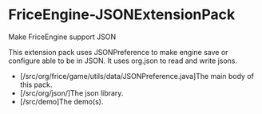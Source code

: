 # FriceEngine-JSONExtensionPack
Make FriceEngine support JSON

This extension pack uses JSONPreference to make engine save or configure able to be in JSON. It uses org.json to read and write 
jsons.

- [/src/org/frice/game/utils/data/JSONPreference.java]The main body of this pack.
- [/src/org/json/]The json library.
- [/src/demo]The demo(s).
